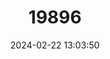 ---
title: "19896"
category: "Sanopus astrifer"
draft: false
date: 2024-02-22 13:03:50
languages:
  English: ["Whitespotted Toadfish"]
---